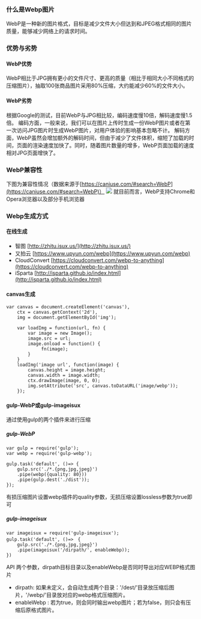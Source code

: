 ### 什么是Webp图片
WebP是一种新的图片格式，目标是减少文件大小但达到和JPEG格式相同的图片质量，能够减少网络上的请求时间。
### 优势与劣势
#### WebP优势
WebP相比于JPG拥有更小的文件尺寸、更高的质量（相比于相同大小不同格式的压缩图片），抽取100张商品图片采用80%压缩，大约能减少60%的文件大小。
#### WebP劣势
根据Google的测试，目前WebP与JPG相比较，编码速度慢10倍，解码速度慢1.5倍。
编码方面，一般来说，我们可以在图片上传时生成一份WebP图片或者在第一次访问JPG图片时生成WebP图片，对用户体验的影响基本忽略不计。
解码方面，WebP虽然会增加额外的解码时间，但由于减少了文件体积，缩短了加载的时间，页面的渲染速度加快了。同时，随着图片数量的增多，WebP页面加载的速度相对JPG页面增快了。
### WebP兼容性
下图为兼容性情况（数据来源于[https://caniuse.com/#search=WebP](https://caniuse.com/#search=WebP)）
![](https://user-gold-cdn.xitu.io/2018/4/13/162bd91c5946c546?w=1264&h=454&f=png&s=35523)
就目前而言，WebP支持Chrome和Opera浏览器以及部分手机浏览器
### Webp生成方式
#### 在线生成
* 智图 [http://zhitu.isux.us/](http://zhitu.isux.us/)
* 又拍云 [https://www.upyun.com/webp](https://www.upyun.com/webp)
* CloudConvert [https://cloudconvert.com/webp-to-anything](https://cloudconvert.com/webp-to-anything)
* iSparta [http://isparta.github.io/index.html](http://isparta.github.io/index.html)

#### canvas生成
```
var canvas = document.createElement('canvas'),
    ctx = canvas.getContext('2d'),
    img = document.getElementById('img');

    var loadImg = function(url, fn) {
        var image = new Image();
        image.src = url;
        image.onload = function() {
             fn(image);
        }
    }
    loadImg('image url', function(image) {
        canvas.height = image.height;
        canvas.width = image.width;
        ctx.drawImage(image, 0, 0);
        img.setAttribute('src', canvas.toDataURL('image/webp'));
    });
```

#### gulp-WebP或gulp-imageisux
通过使用gulp的两个插件来进行压缩
##### gulp-WebP

```
var gulp = require('gulp');
var webp = require('gulp-webp');

gulp.task('default', ()=> {
    gulp.src('./*.{png,jpg,jpeg}')
    .pipe(webp({quality: 80}))
    .pipe(gulp.dest('./dist'));
});
```
有损压缩图片设置webp插件的quality参数，无损压缩设置lossless参数为true即可

##### gulp-imageisux

```
var imageisux = require('gulp-imageisux');
gulp.task('default', ()=>　{
    gulp.src('./*.{png,jpg,jpeg}')
    .pipe(imageisux('/dirpath/', enableWebp));
})
```
API 两个参数，dirpath目标目录以及enableWebp是否同时导出对应WEBP格式图片
* dirpath: 如果未定义，会自动生成两个目录：'/dest/'目录放压缩后图片，'/webp/'目录放对应的webp格式压缩图片。
* enableWebp : 若为true，则会同时输出webp图片；若为false，则只会有压缩后原格式图片。